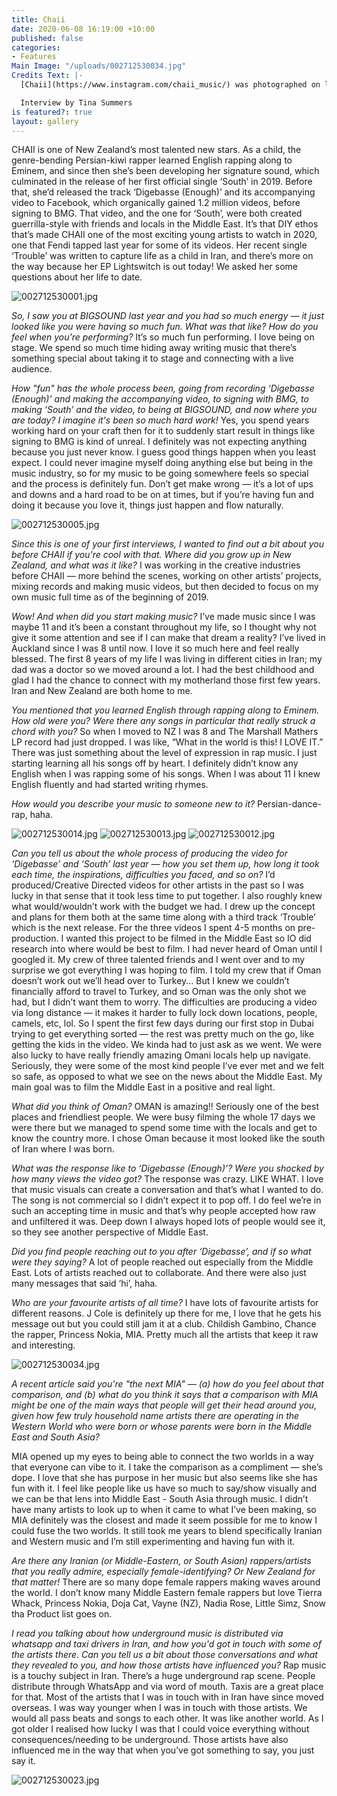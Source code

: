 ```yaml
---
title: Chaii
date: 2020-06-08 16:19:00 +10:00
published: false
categories:
- Features
Main Image: "/uploads/002712530034.jpg"
Credits Text: |-
  [Chaii](https://www.instagram.com/chaii_music/) was photographed on location in Los Angeles by [Cameron Smith](https://www.instagram.com/cameronsmith/)

  Interview by Tina Summers
is featured?: true
layout: gallery
---
```


CHAII is one of New Zealand’s most talented new stars. As a child, the genre-bending Persian-kiwi rapper learned English rapping along to Eminem, and since then she’s been developing her signature sound, which culminated in the release of her first official single ‘South’ in 2019. Before that, she’d released the track ‘Digebasse (Enough)’ and its accompanying video to Facebook, which organically gained 1.2 million videos, before signing to BMG. That video, and the one for ‘South’, were both created guerrilla-style with friends and locals in the Middle East. It’s that DIY ethos that’s made CHAII one of the most exciting young artists to watch in 2020, one that Fendi tapped last year for some of its videos. Her recent single ‘Trouble’ was written to capture life as a child in Iran, and there’s more on the way because her EP Lightswitch is out today! We asked her some questions about her life to date.   

![002712530001.jpg](/uploads/002712530001.jpg)

*So, I saw you at BIGSOUND last year and you had so much energy — it just looked like you were having so much fun. What was that like? How do you feel when you're performing?*
It’s so much fun performing. I love being on stage. We spend so much time hiding away writing music that there’s something special about taking it to stage and connecting with a live audience.

*How "fun" has the whole process been, going from recording ‘Digebasse (Enough)’ and making the accompanying video, to signing with BMG, to making ‘South’ and the video, to being at BIGSOUND, and now where you are today? I imagine it's been so much hard work!*
Yes, you spend years working hard on your craft then for it to suddenly start result in things like signing to BMG is kind of unreal. I definitely was not expecting anything because you just never know. I guess good things happen when you least expect. I could never imagine myself doing anything else but being in the music industry, so for my music to be going somewhere feels so special and the process is definitely fun. Don’t get make wrong — it’s a lot of ups and downs and a hard road to be on at times, but if you’re having fun and doing it because you love it, things just happen and flow naturally.

![002712530005.jpg](/uploads/002712530005.jpg)

*Since this is one of your first interviews, I wanted to find out a bit about you before CHAII if you're cool with that. Where did you grow up in New Zealand, and what was it like?*
I was working in the creative industries before CHAII — more behind the scenes, working on other artists’ projects, mixing records and making music videos, but then decided to focus on my own music full time as of the beginning of 2019. 

*Wow! And when did you start making music?*
I’ve made music since I was maybe 11 and it’s been a constant throughout my life, so I thought why not give it some attention and see if I can make that dream a reality? I’ve lived in Auckland since I was 8 until now. I love it so much here and feel really blessed. The first 8 years of my life I was living in different cities in Iran; my dad was a doctor so we moved around a lot. I had the best childhood and glad I had the chance to connect with my motherland those first few years. Iran and New Zealand are both home to me. 

*You mentioned that you learned English through rapping along to Eminem. How old were you? Were there any songs in particular that really struck a chord with you?*
So when I moved to NZ I was 8 and The Marshall Mathers LP record had just dropped. I was like, “What in the world is this! I LOVE IT.” There was just something about the level of expression in rap music. I just starting learning all his songs off by heart. I definitely didn’t know any English when I was rapping some of his songs. When I was about 11 I knew English fluently and had started writing rhymes.

*How would you describe your music to someone new to it?*
Persian-dance-rap, haha. 

![002712530014.jpg](/uploads/002712530014.jpg)
![002712530013.jpg](/uploads/002712530013.jpg)
![002712530012.jpg](/uploads/002712530012.jpg)

*Can you tell us about the whole process of producing the video for ‘Digebasse’ and ‘South’ last year — how you set them up, how long it took each time, the inspirations, difficulties you faced, and so on?*
I’d produced/Creative Directed videos for other artists in the past so I was lucky in that sense that it took less time to put together. I also roughly knew what would/wouldn’t work with the budget we had. I drew up the concept and plans for them both at the same time along with a third track ‘Trouble’ which is the next release. For the three videos I spent 4-5 months on pre-production. I wanted this project to be filmed in the Middle East so IO did research into where would be best to film. I had never heard of Oman until I googled it. My crew of three talented friends and I went over and to my surprise we got everything I was hoping to film. I told my crew that if Oman doesn’t work out we’ll head over to Turkey... But I knew we couldn’t financially afford to travel to Turkey, and so Oman was the only shot we had, but I didn’t want them to worry. The difficulties are producing a video via long distance — it makes it harder to fully lock down locations, people, camels, etc, lol. So I spent the first few days during our first stop in Dubai trying to get everything sorted — the rest was pretty much on the go, like getting the kids in the video. We kinda had to just ask as we went. We were also lucky to have really friendly amazing Omani locals help up navigate. Seriously, they were some of the most kind people I’ve ever met and we felt so safe, as opposed to what we see on the news about the Middle East. My main goal was to film the Middle East in a positive and real light. 

*What did you think of Oman?*
OMAN is amazing!! Seriously one of the best places and friendliest people. We were busy filming the whole 17 days we were there but we managed to spend some time with the locals and get to know the country more. I chose Oman because it most looked like the south of Iran where I was born. 

*What was the response like to ‘Digebasse (Enough)’? Were you shocked by how many views the video got?*
The response was crazy. LIKE WHAT. I love that music visuals can create a conversation and that’s what I wanted to do. The song is not commercial so I didn’t expect it to pop off. I do feel we’re in such an accepting time in music and that’s why people accepted how raw and unfiltered it was. Deep down I always hoped lots of people would see it, so they see another perspective of Middle East.

*Did you find people reaching out to you after ‘Digebasse’, and if so what were they saying?*
A lot of people reached out especially from the Middle East. Lots of artists reached out to collaborate. And there were also just many messages that said ‘hi’, haha. 

*Who are your favourite artists of all time?*
I have lots of favourite artists for different reasons. J Cole is definitely up there for me, I love that he gets his message out but you could still jam it at a club. Childish Gambino, Chance the rapper, Princess Nokia, MIA.  Pretty much all the artists that keep it raw and interesting.

![002712530034.jpg](/uploads/002712530034.jpg)

*A recent article said you're "the next MIA" — (a) how do you feel about that comparison, and (b) what do you think it says that a comparison with MIA might be one of the main ways that people will get their head around you, given how few truly household name artists there are operating in the Western World who were born or whose parents were born in the Middle East and South Asia?*
 
MIA opened up my eyes to being able to connect the two worlds in a way that everyone can vibe to it. I take the comparison as a compliment — she’s dope. I love that she has purpose in her music but also seems like she has fun with it. I feel like people like us have so much to say/show visually and we can be that lens into Middle East - South Asia through music. I didn’t have many artists to look up to when it came to what I’ve been making, so MIA definitely was the closest and made it seem possible for me to know I could fuse the two worlds. It still took me years to blend specifically Iranian and Western music and I’m still experimenting and having fun with it.

*Are there any Iranian (or Middle-Eastern, or South Asian) rappers/artists that you really admire, especially female-identifying? Or New Zealand for that matter!*
There are so many dope female rappers making waves around the world. I don’t know many Middle Eastern female rappers but love Tierra Whack, Princess Nokia, Doja Cat, Vayne (NZ), Nadia Rose, Little Simz, Snow tha Product list goes on.

*I read you talking about how underground music is distributed via whatsapp and taxi drivers in Iran, and how you'd got in touch with some of the artists there. Can you tell us a bit about those conversations and what they revealed to you, and how those artists have influenced you?*
Rap music is a touchy subject in Iran. There’s a huge underground rap scene. People distribute through WhatsApp and via word of mouth. Taxis are a great place for that. Most of the artists that I was in touch with in Iran have since moved overseas. I was way younger when I was in touch with those artists. We would all pass beats and songs to each other. It was like another world. As I got older I realised how lucky I was that I could voice everything without consequences/needing to be underground. Those artists have also influenced me in the way that when you’ve got something to say, you just say it. 

![002712530023.jpg](/uploads/002712530023.jpg)
